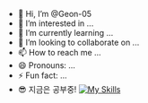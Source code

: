 - 👋 Hi, I’m @Geon-05
- 👀 I’m interested in ...
- 🌱 I’m currently learning ...
- 💞️ I’m looking to collaborate on ...
- 📫 How to reach me ...
- 😄 Pronouns: ...
- ⚡ Fun fact: ...
- 😎 지금은 공부중!
[![My Skills](https://skillicons.dev/icons?i=java,css,html,js,python&theme=light)](https://skillicons.dev)
<!---
Geon-05/Geon-05 is a ✨ special ✨ repository because its `README.md` (this file) appears on your GitHub profile.
You can click the Preview link to take a look at your changes.
--->
<!---
[![My Skills](https://skillicons.dev/icons?i=java,css,html,js,spring&theme=light)](https://skillicons.dev)

[![My Skills](https://skillicons.dev/icons?i=py,django,flask,sklearn,tensorflow&theme=light)](https://skillicons.dev)
[![My Skills](https://skillicons.dev/icons?i=gcp,docker,git,github&theme=light)](https://skillicons.dev)
[![My Skills](https://skillicons.dev/icons?i=windows,apple,vscode&theme=light)](https://skillicons.dev)
[![My Skills](https://skillicons.dev/icons?i=gmail,instagram,linkedin,linux,notion,powershell,stackoverflow,twitter,ubuntu,vim&theme=light)](https://skillicons.dev)
--->
